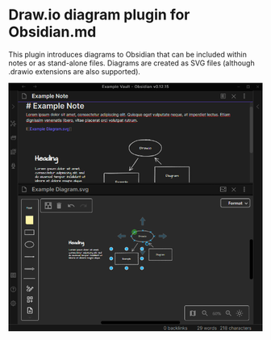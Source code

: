 # Draw.io diagram plugin for Obsidian.md

This plugin introduces diagrams to Obsidian that can be included within notes or as stand-alone files. Diagrams are created as SVG files (although .drawio extensions are also supported).

![Screenshot](screenshot1.png)
